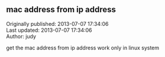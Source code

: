 ## mac address from ip address  
Originally published: 2013-07-07 17:34:06  
Last updated: 2013-07-07 17:34:06  
Author: judy   
  
get the mac address from ip address 
work only in linux system